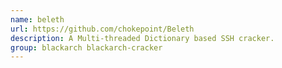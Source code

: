 ```yaml
---
name: beleth
url: https://github.com/chokepoint/Beleth
description: A Multi-threaded Dictionary based SSH cracker.
group: blackarch blackarch-cracker
---
```

